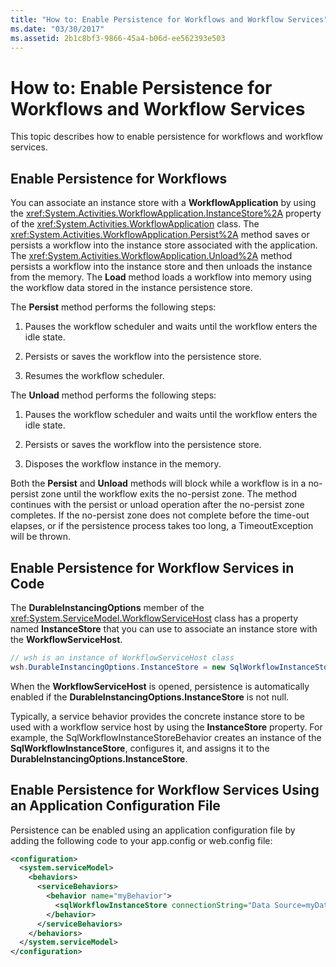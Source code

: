 ```yaml
---
title: "How to: Enable Persistence for Workflows and Workflow Services"
ms.date: "03/30/2017"
ms.assetid: 2b1c8bf3-9866-45a4-b06d-ee562393e503
---
```

# How to: Enable Persistence for Workflows and Workflow Services

This topic describes how to enable persistence for workflows and workflow services.

## Enable Persistence for Workflows

You can associate an instance store with a **WorkflowApplication** by using the <xref:System.Activities.WorkflowApplication.InstanceStore%2A> property of the <xref:System.Activities.WorkflowApplication> class. The <xref:System.Activities.WorkflowApplication.Persist%2A> method saves or persists a workflow into the instance store associated with the application. The <xref:System.Activities.WorkflowApplication.Unload%2A> method persists a workflow into the instance store and then unloads the instance from the memory. The **Load** method loads a workflow into memory using the workflow data stored in the instance persistence store.

The **Persist** method performs the following steps:

1. Pauses the workflow scheduler and waits until the workflow enters the idle state.

2. Persists or saves the workflow into the persistence store.

3. Resumes the workflow scheduler.

 The **Unload** method performs the following steps:

1. Pauses the workflow scheduler and waits until the workflow enters the idle state.

2. Persists or saves the workflow into the persistence store.

3. Disposes the workflow instance in the memory.

Both the **Persist** and **Unload** methods will block while a workflow is in a no-persist zone until the workflow exits the no-persist zone. The method continues with the persist or unload operation after the no-persist zone completes. If the no-persist zone does not complete before the time-out elapses, or if the persistence process takes too long, a TimeoutException will be thrown.

## Enable Persistence for Workflow Services in Code

The **DurableInstancingOptions** member of the <xref:System.ServiceModel.WorkflowServiceHost> class has a property named **InstanceStore** that you can use to associate an instance store with the **WorkflowServiceHost**.

```csharp
// wsh is an instance of WorkflowServiceHost class
wsh.DurableInstancingOptions.InstanceStore = new SqlWorkflowInstanceStore();
```

When the **WorkflowServiceHost** is opened, persistence is automatically enabled if the **DurableInstancingOptions.InstanceStore** is not null.

Typically, a service behavior provides the concrete instance store to be used with a workflow service host by using the **InstanceStore** property. For example, the SqlWorkflowInstanceStoreBehavior creates an instance of the **SqlWorkflowInstanceStore**, configures it, and assigns it to the **DurableInstancingOptions.InstanceStore**.

## Enable Persistence for Workflow Services Using an Application Configuration File

Persistence can be enabled using an application configuration file by adding the following code to your app.config or web.config file:

```xml
<configuration>
  <system.serviceModel>
    <behaviors>
      <serviceBehaviors>
        <behavior name="myBehavior">
          <sqlWorkflowInstanceStore connectionString="Data Source=myDatabaseServer;Initial Catalog=myPersistenceDatabase" />
        </behavior>
      </serviceBehaviors>
    </behaviors>
  </system.serviceModel>
</configuration>
```
